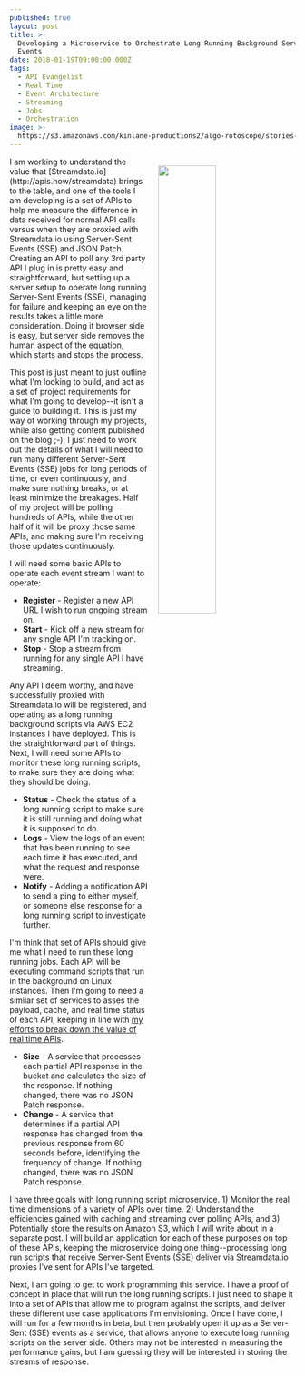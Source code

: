 ```yaml
---
published: true
layout: post
title: >-
  Developing a Microservice to Orchestrate Long Running Background Server-Sent
  Events
date: 2018-01-19T09:00:00.000Z
tags:
  - API Evangelist
  - Real Time
  - Event Architecture
  - Streaming
  - Jobs
  - Orchestration
image: >-
  https://s3.amazonaws.com/kinlane-productions2/algo-rotoscope/stories-new/68_174_800_500_0_max_0_-5_-1.jpg
---
```

<p><img src="https://s3.amazonaws.com/kinlane-productions2/algo-rotoscope/stories-new/68_174_800_500_0_max_0_-5_-1.jpg" align="right" width="45%" style="padding: 15px;" /></p>I am working to understand the value that [Streamdata.io](http://apis.how/streamdata) brings to the table, and one of the tools I am developing is a set of APIs to help me measure the difference in data received for normal API calls versus when they are proxied with Streamdata.io using Server-Sent Events (SSE) and JSON Patch. Creating an API to poll any 3rd party API I plug in is pretty easy and straightforward, but setting up a server setup to operate long running Server-Sent Events (SSE), managing for failure and keeping an eye on the results takes a little more consideration. Doing it browser side is easy, but server side removes the human aspect of the equation, which starts and stops the process.

This post is just meant to just outline what I'm looking to build, and act as a set of project requirements for what I'm going to develop--it isn't a guide to building it. This is just my way of working through my projects, while also getting content published on the blog ;-). I just need to work out the details of what I will need to run many different Server-Sent Events (SSE) jobs for long periods of time, or even continuously, and make sure nothing breaks, or at least minimize the breakages. Half of my project will be polling hundreds of APIs, while the other half of it will be proxy those same APIs, and making sure I'm receiving those updates continuously.

I will need some basic APIs to operate each event stream I want to operate:

- **Register** - Register a new API URL I wish to run ongoing stream on.
- **Start** - Kick off a new stream for any single API I'm tracking on.
- **Stop** - Stop a stream from running for any single API I have streaming.

Any API I deem worthy, and have successfully proxied with Streamdata.io will be registered, and operating as a long running background scripts via AWS EC2 instances I have deployed. This is the straightforward part of things. Next, I will need some APIs to monitor these long running scripts, to make sure they are doing what they should be doing.

- **Status** - Check the status of a long running script to make sure it is still running and doing what it is supposed to do.
- **Logs** - View the logs of an event that has been running to see each time it has executed, and what the request and response were.
- **Notify** - Adding a notification API to send a ping to either myself, or someone else response for a long running script to investigate further.

I'm think that set of APIs should give me what I need to run these long running jobs. Each API will be executing command scripts that run in the background on Linux instances. Then I'm going to need a similar set of services to asses the payload, cache, and real time status of each API, keeping in line with [my efforts to break down the value of real time APIs](http://apievangelist.com/2018/01/17/breaking-down-the-value-of-real-time-apis/).

- **Size** - A service that processes each partial API response in the bucket and calculates the size of the response. If nothing changed, there was no JSON Patch response.
- **Change** - A service that determines if a partial API response has changed from the previous response from 60 seconds before, identifying the frequency of change. If nothing changed, there was no JSON Patch response.

I have three goals with long running script microservice. 1) Monitor the real time dimensions of a variety of APIs over time. 2) Understand the efficiencies gained with caching and streaming over polling APIs, and 3) Potentially store the results on Amazon S3, which I will write about in a separate post. I will build an application for each of these purposes on top of these APIs, keeping the microservice doing one thing--processing long run scripts that receive Server-Sent Events (SSE) deliver via Streamdata.io proxies I've sent for APIs I've targeted.

Next, I am going to get to work programming this service. I have a proof of concept in place that will run the long running scripts. I just need to shape it into a set of APIs that allow me to program against the scripts, and deliver these different use case applications I'm envisioning. Once I have done, I will run for a few months in beta, but then probably open it up as a Server-Sent (SSE) events as a service, that allows anyone to execute long running scripts on the server side. Others may not be interested in measuring the performance gains, but I am guessing they will be interested in storing the streams of response.
